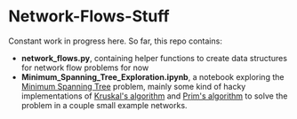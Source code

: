 # Network-Flows-Stuff

Constant work in progress here. So far, this repo contains:

* **network_flows.py**, containing helper functions to create data structures for network flow problems for now
* **Minimum_Spanning_Tree_Exploration.ipynb**, a notebook exploring the [Minimum Spanning Tree](https://en.wikipedia.org/wiki/Minimum_spanning_tree) problem, mainly some kind of hacky implementations of [Kruskal's algorithm](https://en.wikipedia.org/wiki/Kruskal%27s_algorithm) and [Prim's algorithm](https://en.wikipedia.org/wiki/Prim%27s_algorithm) to solve the problem in a couple small example networks.
